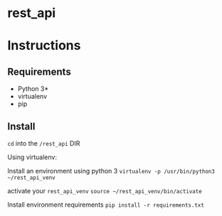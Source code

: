 # rest_api

# Instructions

## Requirements
* Python 3*
* virtualenv
* pip

## Install

`cd` into the `/rest_api` DIR

Using virtualenv:

Install an environment using python 3
`virtualenv -p /usr/bin/python3 ~/rest_api_venv`

activate your `rest_api_venv`
`source ~/rest_api_venv/bin/activate`

Install environment requirements
`pip install -r requirements.txt`
